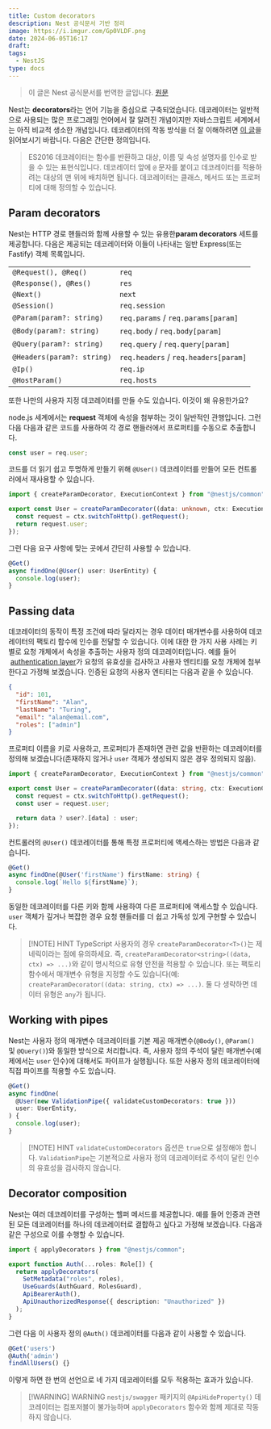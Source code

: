 ```yaml
---
title: Custom decorators
description: Nest 공식문서 기반 정리
image: https://i.imgur.com/Gp0VLDF.png
date: 2024-06-05T16:17
draft: 
tags:
  - NestJS
type: docs
---
```


> 이 글은 Nest 공식문서를 번역한 글입니다. [원문](https://docs.nestjs.com/custom-decorators)

Nest는 **decorators**라는 언어 기능을 중심으로 구축되었습니다. 데코레이터는 일반적으로 사용되는 많은 프로그래밍 언어에서 잘 알려진 개념이지만 자바스크립트 세계에서는 아직 비교적 생소한 개념입니다. 데코레이터의 작동 방식을 더 잘 이해하려면 [이 글](https://medium.com/google-developers/exploring-es7-decorators-76ecb65fb841)을 읽어보시기 바랍니다. 다음은 간단한 정의입니다.

> ES2016 데코레이터는 함수를 반환하고 대상, 이름 및 속성 설명자를 인수로 받을 수 있는 표현식입니다. 데코레이터 앞에 `@` 문자를 붙이고 데코레이터를 적용하려는 대상의 맨 위에 배치하면 됩니다. 데코레이터는 클래스, 메서드 또는 프로퍼티에 대해 정의할 수 있습니다.

## Param decorators

Nest는 HTTP 경로 핸들러와 함께 사용할 수 있는 유용한**param decorators** 세트를 제공합니다. 다음은 제공되는 데코레이터와 이들이 나타내는 일반 Express(또는 Fastify) 객체 목록입니다.

|                            |                                      |
| -------------------------- | ------------------------------------ |
| `@Request(), @Req()`       | `req`                                |
| `@Response(), @Res()`      | `res`                                |
| `@Next()`                  | `next`                               |
| `@Session()`               | `req.session`                        |
| `@Param(param?: string)`   | `req.params` / `req.params[param]`   |
| `@Body(param?: string)`    | `req.body` / `req.body[param]`       |
| `@Query(param?: string)`   | `req.query` / `req.query[param]`     |
| `@Headers(param?: string)` | `req.headers` / `req.headers[param]` |
| `@Ip()`                    | `req.ip`                             |
| `@HostParam()`             | `req.hosts`                          |

또한 나만의 사용자 지정 데코레이터를 만들 수도 있습니다. 이것이 왜 유용한가요?

node.js 세계에서는 **request** 객체에 속성을 첨부하는 것이 일반적인 관행입니다. 그런 다음 다음과 같은 코드를 사용하여 각 경로 핸들러에서 프로퍼티를 수동으로 추출합니다.

```typescript
const user = req.user;
```

코드를 더 읽기 쉽고 투명하게 만들기 위해 `@User()` 데코레이터를 만들어 모든 컨트롤러에서 재사용할 수 있습니다.

```typescript title="user.decorator.ts"
import { createParamDecorator, ExecutionContext } from "@nestjs/common";

export const User = createParamDecorator((data: unknown, ctx: ExecutionContext) => {
  const request = ctx.switchToHttp().getRequest();
  return request.user;
});
```

그런 다음 요구 사항에 맞는 곳에서 간단히 사용할 수 있습니다.

```typescript
@Get()
async findOne(@User() user: UserEntity) {
  console.log(user);
}
```

## Passing data

데코레이터의 동작이 특정 조건에 따라 달라지는 경우 데이터 매개변수를 사용하여 데코레이터의 팩토리 함수에 인수를 전달할 수 있습니다. 이에 대한 한 가지 사용 사례는 키별로 요청 개체에서 속성을 추출하는 사용자 정의 데코레이터입니다. 예를 들어  [authentication layer](https://docs.nestjs.com/techniques/authentication#implementing-passport-strategies)가 요청의 유효성을 검사하고 사용자 엔티티를 요청 개체에 첨부한다고 가정해 보겠습니다. 인증된 요청의 사용자 엔티티는 다음과 같을 수 있습니다.

```json
{
  "id": 101,
  "firstName": "Alan",
  "lastName": "Turing",
  "email": "alan@email.com",
  "roles": ["admin"]
}
```

프로퍼티 이름을 키로 사용하고, 프로퍼티가 존재하면 관련 값을 반환하는 데코레이터를 정의해 보겠습니다(존재하지 않거나 `user` 객체가 생성되지 않은 경우 정의되지 않음).

```typescript title="user.decorator.ts"
import { createParamDecorator, ExecutionContext } from "@nestjs/common";

export const User = createParamDecorator((data: string, ctx: ExecutionContext) => {
  const request = ctx.switchToHttp().getRequest();
  const user = request.user;

  return data ? user?.[data] : user;
});
```

컨트롤러의 `@User()` 데코레이터를 통해 특정 프로퍼티에 액세스하는 방법은 다음과 같습니다.

```typescript
@Get()
async findOne(@User('firstName') firstName: string) {
  console.log(`Hello ${firstName}`);
}
```

동일한 데코레이터를 다른 키와 함께 사용하여 다른 프로퍼티에 액세스할 수 있습니다. `user` 객체가 깊거나 복잡한 경우 요청 핸들러를 더 쉽고 가독성 있게 구현할 수 있습니다.

> [!NOTE] HINT
> TypeScript 사용자의 경우 `createParamDecorator<T>()`는 제네릭이라는 점에 유의하세요. 즉, `createParamDecorator<string>((data, ctx) => ...)`와 같이 명시적으로 유형 안전을 적용할 수 있습니다. 또는 팩토리 함수에서 매개변수 유형을 지정할 수도 있습니다(예: `createParamDecorator((data: string, ctx) => ...)`. 둘 다 생략하면 데이터 유형은 `any`가 됩니다.

## Working with pipes

Nest는 사용자 정의 매개변수 데코레이터를 기본 제공 매개변수(`@Body()`, `@Param()` 및 `@Query()`)와 동일한 방식으로 처리합니다. 즉, 사용자 정의 주석이 달린 매개변수(예제에서는 `user` 인수)에 대해서도 파이프가 실행됩니다. 또한 사용자 정의 데코레이터에 직접 파이프를 적용할 수도 있습니다.

```typescript
@Get()
async findOne(
  @User(new ValidationPipe({ validateCustomDecorators: true }))
  user: UserEntity,
) {
  console.log(user);
}
```

> [!NOTE] HINT
> `validateCustomDecorators` 옵션은 `true`으로 설정해야 합니다. `ValidationPipe`는 기본적으로 사용자 정의 데코레이터로 주석이 달린 인수의 유효성을 검사하지 않습니다.

## Decorator composition

Nest는 여러 데코레이터를 구성하는 헬퍼 메서드를 제공합니다. 예를 들어 인증과 관련된 모든 데코레이터를 하나의 데코레이터로 결합하고 싶다고 가정해 보겠습니다. 다음과 같은 구성으로 이를 수행할 수 있습니다.

```typescript title="auth.decorator.ts"
import { applyDecorators } from "@nestjs/common";

export function Auth(...roles: Role[]) {
  return applyDecorators(
    SetMetadata("roles", roles),
    UseGuards(AuthGuard, RolesGuard),
    ApiBearerAuth(),
    ApiUnauthorizedResponse({ description: "Unauthorized" })
  );
}
```

그런 다음 이 사용자 정의 `@Auth()` 데코레이터를 다음과 같이 사용할 수 있습니다.

```typescript
@Get('users')
@Auth('admin')
findAllUsers() {}
```

이렇게 하면 한 번의 선언으로 네 가지 데코레이터를 모두 적용하는 효과가 있습니다.

> [!WARNING] WARNING
> `nestjs/swagger` 패키지의 `@ApiHideProperty()` 데코레이터는 컴포저블이 불가능하며 `applyDecorators` 함수와 함께 제대로 작동하지 않습니다.
